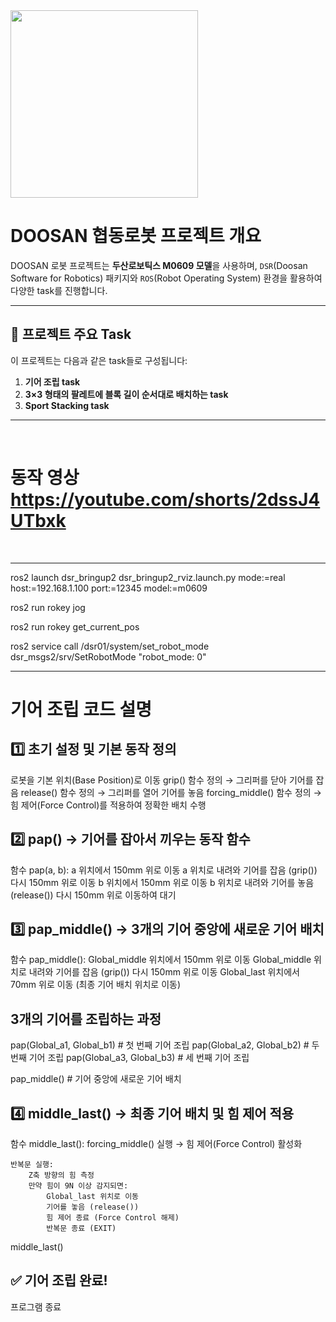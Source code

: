 <img src="https://github.com/user-attachments/assets/bc8154a5-77aa-4bbb-8796-d6f29ee5c2d6" width="300">

# DOOSAN 협동로봇 프로젝트 개요

DOOSAN 로봇 프로젝트는 **두산로보틱스 M0609 모델**을 사용하며, `DSR`(Doosan Software for Robotics) 패키지와 `ROS`(Robot Operating System) 환경을 활용하여 다양한 task를 진행합니다.  

---

## 📌 프로젝트 주요 Task

이 프로젝트는 다음과 같은 task들로 구성됩니다:
1. **기어 조립 task**
2. **3×3 형태의 팔레트에 블록 길이 순서대로 배치하는 task**
3. **Sport Stacking task**

---
<br>

# 동작 영상 https://youtube.com/shorts/2dssJ4UTbxk

<br>

---

ros2 launch dsr_bringup2 dsr_bringup2_rviz.launch.py mode:=real host:=192.168.1.100 port:=12345 model:=m0609


ros2 run rokey jog

ros2 run rokey get_current_pos

ros2 service call /dsr01/system/set_robot_mode dsr_msgs2/srv/SetRobotMode "robot_mode: 0"

---

# 기어 조립 코드 설명

## 1️⃣ 초기 설정 및 기본 동작 정의
로봇을 기본 위치(Base Position)로 이동
grip() 함수 정의 → 그리퍼를 닫아 기어를 잡음
release() 함수 정의 → 그리퍼를 열어 기어를 놓음
forcing_middle() 함수 정의 → 힘 제어(Force Control)를 적용하여 정확한 배치 수행

## 2️⃣ pap() → 기어를 잡아서 끼우는 동작 함수
함수 pap(a, b):
    a 위치에서 150mm 위로 이동
    a 위치로 내려와 기어를 잡음 (grip())
    다시 150mm 위로 이동
    b 위치에서 150mm 위로 이동
    b 위치로 내려와 기어를 놓음 (release())
    다시 150mm 위로 이동하여 대기


## 3️⃣ pap_middle() → 3개의 기어 중앙에 새로운 기어 배치
함수 pap_middle():
    Global_middle 위치에서 150mm 위로 이동
    Global_middle 위치로 내려와 기어를 잡음 (grip())
    다시 150mm 위로 이동
    Global_last 위치에서 70mm 위로 이동 (최종 기어 배치 위치로 이동)

## 3개의 기어를 조립하는 과정
pap(Global_a1, Global_b1)  # 첫 번째 기어 조립
pap(Global_a2, Global_b2)  # 두 번째 기어 조립
pap(Global_a3, Global_b3)  # 세 번째 기어 조립

pap_middle()               # 기어 중앙에 새로운 기어 배치

## 4️⃣ middle_last() → 최종 기어 배치 및 힘 제어 적용
함수 middle_last():
    forcing_middle() 실행 → 힘 제어(Force Control) 활성화
    
    반복문 실행:
        Z축 방향의 힘 측정
        만약 힘이 9N 이상 감지되면:
            Global_last 위치로 이동
            기어를 놓음 (release())
            힘 제어 종료 (Force Control 해제)
            반복문 종료 (EXIT)

middle_last()

## ✅ 기어 조립 완료!
프로그램 종료




